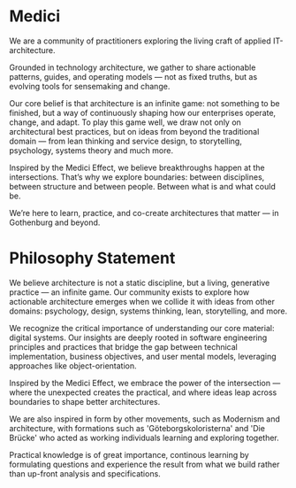 # Medici
We are a community of practitioners exploring the living craft of applied IT-architecture.

Grounded in technology architecture, we gather to share actionable patterns, guides, and operating models — not as fixed truths, but as evolving tools for sensemaking and change.

Our core belief is that architecture is an infinite game: not something to be finished, but a way of continuously shaping how our enterprises operate, change, and adapt. To play this game well, we draw not only on architectural best practices, but on ideas from beyond the traditional domain — from lean thinking and service design, to storytelling, psychology, systems theory and much more.

Inspired by the Medici Effect, we believe breakthroughs happen at the intersections. That’s why we explore boundaries: between disciplines, between structure and between people. Between what is and what could be.

We’re here to learn, practice, and co-create architectures that matter — in Gothenburg and beyond.


# Philosophy Statement

We believe architecture is not a static discipline, but a living, generative practice — an infinite game.
Our community exists to explore how actionable architecture emerges when we collide it with ideas from other domains: psychology, design, systems thinking, lean, storytelling, and more.

We recognize the critical importance of understanding our core material: digital systems. Our insights are deeply rooted in software engineering principles and practices that bridge the gap between technical implementation, business objectives, and user mental models, leveraging approaches like object-orientation.

Inspired by the Medici Effect, we embrace the power of the intersection — where the unexpected creates the practical, and where ideas leap across boundaries to shape better architectures.

We are also inspired in form by other movements, such as Modernism and architecture, with formations such as 'Göteborgskoloristerna' and 'Die Brücke' who acted as working individuals learning and exploring together.

Practical knowledge is of great importance, continous learning by formulating questions and experience the result from what we build rather than up-front analysis and specifications.
